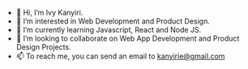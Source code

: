 - 👋 Hi, I’m Ivy Kanyiri.
- 👀 I’m interested in Web Development and Product Design.
- 🌱 I’m currently learning Javascript, React and Node JS.
- 💞️ I’m looking to collaborate on Web App Development and Product Design Projects.
- 📫 To reach me, you can send an email to kanyirie@gmail.com

<!---
ivykanyiri/ivykanyiri is a ✨ special ✨ repository because its `README.md` (this file) appears on your GitHub profile.
You can click the Preview link to take a look at your changes.
--->
